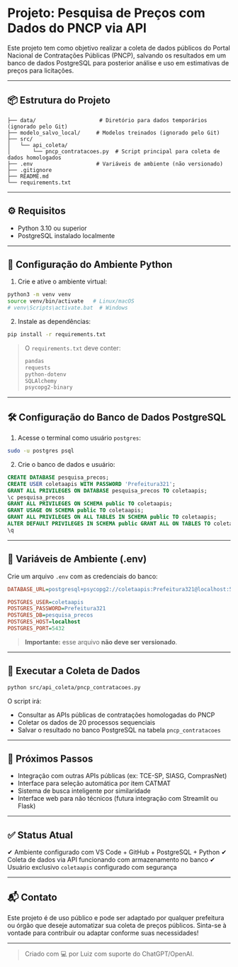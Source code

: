 # Projeto: Pesquisa de Preços com Dados do PNCP via API

Este projeto tem como objetivo realizar a coleta de dados públicos do Portal Nacional de Contratações Públicas (PNCP), salvando os resultados em um banco de dados PostgreSQL para posterior análise e uso em estimativas de preços para licitações.

---

## 📦 Estrutura do Projeto

```
├── data/                    # Diretório para dados temporários (ignorado pelo Git)
├── modelo_salvo_local/     # Modelos treinados (ignorado pelo Git)
├── src/
│   └── api_coleta/
│       └── pncp_contratacoes.py  # Script principal para coleta de dados homologados
├── .env                    # Variáveis de ambiente (não versionado)
├── .gitignore
├── README.md
└── requirements.txt
```

---

## ⚙️ Requisitos

- Python 3.10 ou superior
- PostgreSQL instalado localmente

---

## 🐍 Configuração do Ambiente Python

1. Crie e ative o ambiente virtual:

```bash
python3 -m venv venv
source venv/bin/activate   # Linux/macOS
# venv\Scripts\activate.bat  # Windows
```

2. Instale as dependências:

```bash
pip install -r requirements.txt
```

> O `requirements.txt` deve conter:
> ```txt
> pandas
> requests
> python-dotenv
> SQLAlchemy
> psycopg2-binary
> ```

---

## 🛠️ Configuração do Banco de Dados PostgreSQL

1. Acesse o terminal como usuário `postgres`:

```bash
sudo -u postgres psql
```

2. Crie o banco de dados e usuário:

```sql
CREATE DATABASE pesquisa_precos;
CREATE USER coletaapis WITH PASSWORD 'Prefeitura321';
GRANT ALL PRIVILEGES ON DATABASE pesquisa_precos TO coletaapis;
\c pesquisa_precos
GRANT ALL PRIVILEGES ON SCHEMA public TO coletaapis;
GRANT USAGE ON SCHEMA public TO coletaapis;
GRANT ALL PRIVILEGES ON ALL TABLES IN SCHEMA public TO coletaapis;
ALTER DEFAULT PRIVILEGES IN SCHEMA public GRANT ALL ON TABLES TO coletaapis;
\q
```

---

## 🔐 Variáveis de Ambiente (.env)

Crie um arquivo `.env` com as credenciais do banco:

```ini
DATABASE_URL=postgresql+psycopg2://coletaapis:Prefeitura321@localhost:5432/pesquisa_precos

POSTGRES_USER=coletaapis
POSTGRES_PASSWORD=Prefeitura321
POSTGRES_DB=pesquisa_precos
POSTGRES_HOST=localhost
POSTGRES_PORT=5432
```

> **Importante:** esse arquivo **não deve ser versionado**.

---

## 🚀 Executar a Coleta de Dados

```bash
python src/api_coleta/pncp_contratacoes.py
```

O script irá:

- Consultar as APIs públicas de contratações homologadas do PNCP
- Coletar os dados de 20 processos sequenciais
- Salvar o resultado no banco PostgreSQL na tabela `pncp_contratacoes`

---

## 📌 Próximos Passos

- Integração com outras APIs públicas (ex: TCE-SP, SIASG, ComprasNet)
- Interface para seleção automática por item CATMAT
- Sistema de busca inteligente por similaridade
- Interface web para não técnicos (futura integração com Streamlit ou Flask)

---

## ✅ Status Atual

✔ Ambiente configurado com VS Code + GitHub + PostgreSQL + Python 
✔ Coleta de dados via API funcionando com armazenamento no banco
✔ Usuário exclusivo `coletaapis` configurado com segurança 

---

## 📬 Contato

Este projeto é de uso público e pode ser adaptado por qualquer prefeitura ou órgão que deseje automatizar sua coleta de preços públicos. Sinta-se à vontade para contribuir ou adaptar conforme suas necessidades!

---

> Criado com 💻 por Luiz com suporte do ChatGPT/OpenAI.
